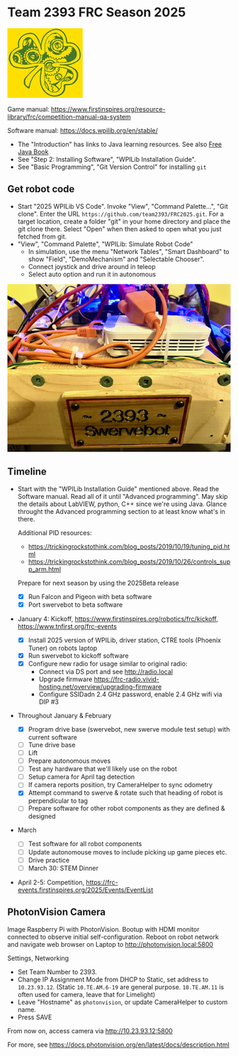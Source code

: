 Team 2393 FRC Season 2025
=========================

![logo](logo.jpg)

Game manual: https://www.firstinspires.org/resource-library/frc/competition-manual-qa-system

Software manual: https://docs.wpilib.org/en/stable/

 * The "Introduction" has links to Java learning resources.
   See also [Free Java Book](https://greenteapress.com/wp/think-java-2e/)
 * See "Step 2: Installing Software", "WPILib Installation Guide".
 * See "Basic Programming", "Git Version Control" for installing `git`

Get robot code
--------------
 * Start "2025 WPILib VS Code". Invoke "View", "Command Palette...", "Git clone".
   Enter the URL `https://github.com/team2393/FRC2025.git`.
   For a target location, create a folder "git" in your home directory
   and place the git clone there. Select "Open" when then asked to open
   what you just fetched from git.
 * "View", "Command Palette", "WPILib: Simulate Robot Code"
   * In simulation, use the menu "Network Tables",  "Smart Dashboard" to show "Field", "DemoMechanism" and "Selectable Chooser".
   * Connect joystick and drive around in teleop
   * Select auto option and run it in autonomous

![servebot](swervebot.jpg)

Timeline
--------

 * Start with the "WPILib Installation Guide" mentioned above.
   Read the Software manual. Read all of it until "Advanced programming".
   May skip the details about LabVIEW, python, C++ since we're using Java.
   Glance throught the Advanced programming section to at least know
   what's in there.

   Additional PID resources:
   - https://trickingrockstothink.com/blog_posts/2019/10/19/tuning_pid.html
   - https://trickingrockstothink.com/blog_posts/2019/10/26/controls_supp_arm.html
   
   Prepare for next season by using the 2025Beta release

   - [X] Run Falcon and Pigeon with beta software
   - [X] Port swervebot to beta software

 * January 4: Kickoff, https://www.firstinspires.org/robotics/frc/kickoff, https://www.tnfirst.org/frc-events
   - [X] Install 2025 version of WPILib, driver station, CTRE tools (Phoenix Tuner) on robots laptop
   - [X] Run swervebot to kickoff software
   - [X] Configure new radio for usage similar to original radio:
     * Connect via DS port and see http://radio.local
     * Upgrade firmware https://frc-radio.vivid-hosting.net/overview/upgrading-firmware
     * Configure SSIDadn 2.4 GHz password, enable 2.4 GHz wifi via DIP #3

 * Throughout January & February
   - [X] Program drive base (swervebot, new swerve module test setup) with current software
   - [ ] Tune drive base
   - [ ] Lift
   - [ ] Prepare autonomous moves
   - [ ] Test any hardware that we'll likely use on the robot
   - [ ] Setup camera for April tag detection
   - [ ] If camera reports position, try CameraHelper to sync odometry
   - [X] Attempt command to swerve & rotate such that heading of robot is perpendicular to tag
   - [ ] Prepare software for other robot components as they are defined & designed

 * March
   - [ ] Test software for all robot components
   - [ ] Update autonomouse moves to include picking up game pieces etc.
   - [ ] Drive practice
   - [ ] March 30: STEM Dinner

 * April 2-5: Competition, https://frc-events.firstinspires.org/2025/Events/EventList


PhotonVision Camera
-------------------

Image Raspberry Pi with PhotonVision. Bootup with HDMI monitor connected to observe initial self-configuration. Reboot on robot network and navigate web browser on Laptop to http://photonvision.local:5800

Settings, Networking

 * Set Team Number to 2393.
 * Change IP Assignment Mode from DHCP to Static, set
   address to `10.23.93.12`. (Static `10.TE.AM.6-19` are general purpose. `10.TE.AM.11` is often used for camera, leave that for Limelight)
 * Leave "Hostname" as `photonvision`,
   or update CameraHelper to custom name. 
 * Press SAVE

From now on, access camera via http://10.23.93.12:5800

For more, see https://docs.photonvision.org/en/latest/docs/description.html